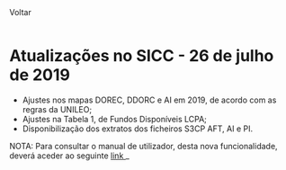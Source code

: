<div style="width:100%; height:30px"><span onclick="loadMdDoc('atualizacoes', ['btnMenu'],'', null)" class="voltar">Voltar</span></div>

# Atualizações no SICC - 26 de julho de 2019

- Ajustes nos mapas DOREC, DDORC e AI em 2019, de acordo com as regras da UNILEO;
- Ajustes na Tabela 1, de Fundos Disponíveis LCPA;
- Disponibilização dos extratos dos ficheiros S3CP AFT, AI e PI.

NOTA: Para consultar o manual de utilizador, desta nova funcionalidade, deverá aceder ao seguinte  <a href='https://spmssicc.github.io/pages/?doc=scp&anchor=extrato-do-aft' target='_blank'> link </a>_
